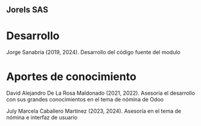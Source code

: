 Jorels SAS
----------

Desarrollo
==========
Jorge Sanabria (2019, 2024). Desarrollo del código fuente del modulo

Aportes de conocimiento
=======================
David Alejandro De La Rosa Maldonado (2021, 2022). Asesoría el desarrollo con sus grandes conocimientos en el tema de
nómina de Odoo

July Marcela Caballero Martinez (2023, 2024). Asesoría en el tema de nómina e interfaz de usuario